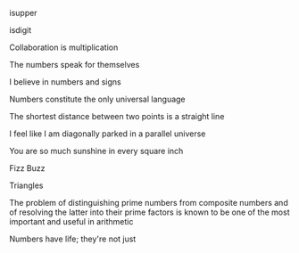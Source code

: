 isupper

isdigit

Collaboration is multiplication

The numbers speak for themselves

I believe in numbers and signs

Numbers constitute the only universal language

The shortest distance between two points is a straight line

I feel like I am diagonally parked in a parallel universe

You are so much sunshine in every square inch

Fizz Buzz

Triangles

The problem of distinguishing prime numbers from composite numbers and of resolving the latter into their prime factors is known to be one of the most important and useful in arithmetic

Numbers have life; they're not just 
